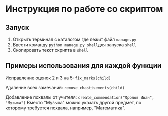 ﻿# Инструкция по работе со скриптом

## Запуск

1. Открыть терминал с каталогом где лежит файл `manage.py`
2. Ввести команду `python manage.py shell`для запуска `shell`
3. Скопировать текст скрипта в `shell`

## Примеры использования для каждой функции

Исправление оценок 2 и 3 на 5:
`fix_marks(child)`

Удаление всех замечаний:
`remove_chastisements(child)`

Добавление похвалы от учителя:
`create_commendation("Фролов Иван", "Музыка")`
Вместо "Музыка" можно указать другой предмет, по которому требуется похвала, например, "Математика".